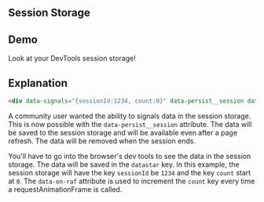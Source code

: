 ## Session Storage

## Demo

<div data-signals="{sessionId:1234, count:0}" data-persist__session data-on-raf="$count++">Look at your DevTools session
  storage!</div>

## Explanation

```html
<div data-signals="{sessionId:1234, count:0}" data-persist__session data-on-raf="$count++"></div>
```

A community user wanted the ability to signals data in the session storage. This is now possible with the
`data-persist__session` attribute. The data will be saved to the session storage and will be available even after a page
refresh. The data will be removed when the session ends.

You'll have to go into the browser's dev tools to see the data in the session storage. The data will be saved in the
`datastar` key. In this example, the session storage will have the key `sessionId` be `1234` and the key `count` start
at `0`. The `data-on-raf` attribute is used to increment the `count` key every time a requestAnimationFrame is called.